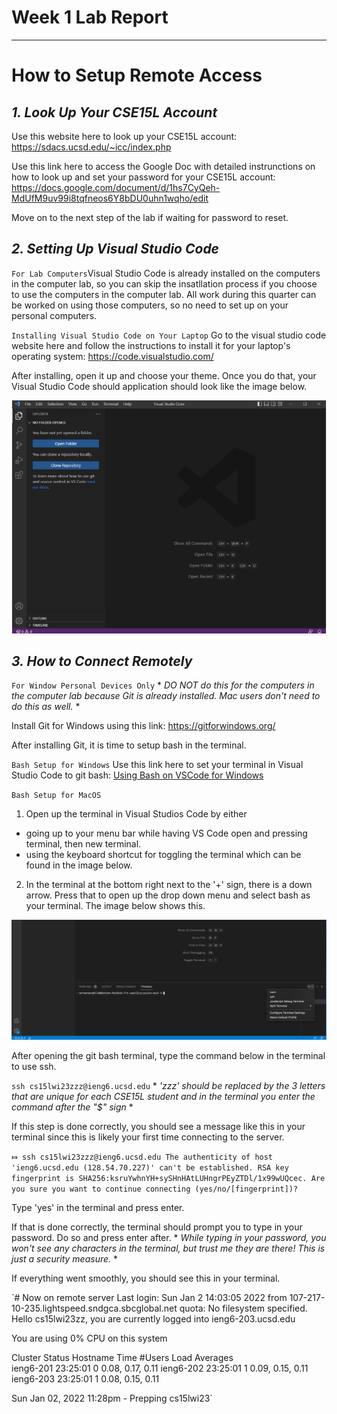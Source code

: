 # Week 1 Lab Report
---
# How to Setup Remote Access
## *1. Look Up Your CSE15L Account*
Use this website here to look up your CSE15L account: https://sdacs.ucsd.edu/~icc/index.php

Use this link here to access the Google Doc with detailed instrunctions on how to look up and set your password for your CSE15L account: https://docs.google.com/document/d/1hs7CyQeh-MdUfM9uv99i8tqfneos6Y8bDU0uhn1wqho/edit

Move on to the next step of the lab if waiting for password to reset.

## *2. Setting Up Visual Studio Code*
`For Lab Computers`Visual Studio Code is already installed on the computers in the computer lab, so you can skip the insatllation process if you choose to use the computers in the computer lab. All work during this quarter can be worked on using those computers, so no need to set up on your personal computers. 

`Installing Visual Studio Code on Your Laptop` Go to the visual studio code website here and follow the instructions to install it for your laptop's operating system:  https://code.visualstudio.com/

After installing, open it up and choose your theme. Once you do that, your Visual Studio Code should application should look like the image below.

![Image](vs-code-setup-pic.png)

## *3. How to Connect Remotely*
`For Window Personal Devices Only` * *DO NOT do this for the computers in the computer lab because Git is already installed. Mac users don't need to do this as well.* *

Install Git for Windows using this link: https://gitforwindows.org/  

After installing Git, it is time to setup bash in the terminal.

`Bash Setup for Windows` Use this link here to set your terminal in Visual Studio Code to git bash: [Using Bash on VSCode for Windows](https://stackoverflow.com/questions/42606837/how-do-i-use-bash-on-windows-from-the-visual-studio-code-integrated-terminal/50527994#50527994)

`Bash Setup for MacOS` 
1. Open up the terminal in Visual Studios Code by either 
* going up to your menu bar while having VS Code open and pressing terminal, then new terminal.
* using the keyboard shortcut for toggling the terminal which can be found in the image below.
2. In the terminal at the bottom right next to the '+' sign, there is a down arrow. Press that to open up the drop down menu and select bash as your terminal. The image below shows this.

![image](bash-setup-mac.png)

After opening the git bash terminal, type the command below in the terminal to use ssh.

`ssh cs15lwi23zzz@ieng6.ucsd.edu` * *'zzz' should be replaced by the 3 letters that are unique for each CSE15L student and in the terminal you enter the command after the "$" sign* *

If this step is done correctly, you should see a message like this in your terminal since this is likely your first time connecting to the server.

`⤇ ssh cs15lwi23zzz@ieng6.ucsd.edu
The authenticity of host 'ieng6.ucsd.edu (128.54.70.227)' can't be established.
RSA key fingerprint is SHA256:ksruYwhnYH+sySHnHAtLUHngrPEyZTDl/1x99wUQcec.
Are you sure you want to continue connecting (yes/no/[fingerprint])?`

Type 'yes' in the terminal and press enter.

If that is done correctly, the terminal should prompt you to type in your password. Do so and press enter after. * *While typing in your password, you won't see any characters in the terminal, but trust me they are there! This is just a security measure.* *

If everything went smoothly, you should see this in your terminal.

`# Now on remote server
Last login: Sun Jan  2 14:03:05 2022 from 107-217-10-235.lightspeed.sndgca.sbcglobal.net
quota: No filesystem specified.
Hello cs15lwi23zz, you are currently logged into ieng6-203.ucsd.edu

You are using 0% CPU on this system

Cluster Status 
Hostname     Time    #Users  Load  Averages  
ieng6-201   23:25:01   0  0.08,  0.17,  0.11
ieng6-202   23:25:01   1  0.09,  0.15,  0.11
ieng6-203   23:25:01   1  0.08,  0.15,  0.11

Sun Jan 02, 2022 11:28pm - Prepping cs15lwi23`
